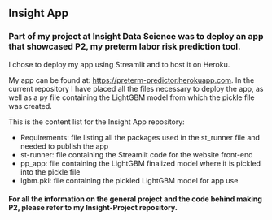 ## Insight App 
### Part of my project at Insight Data Science was to deploy an app that showcased P2, my preterm labor risk prediction tool.
I chose to deploy my app using Streamlit and to host it on Heroku.

My app can be found at: https://preterm-predictor.herokuapp.com.
In the current repository I have placed all the files necessary to deploy the app, as well as a py file containing the LightGBM model from which the pickle file was created.


This is the content list for the Insight App repository:
- Requirements: file listing all the packages used in the st_runner file and needed to publish the app
- st-runner: file containing the Streamlit code for the website front-end
- pp_app: file containing the LightGBM finalized model where it is pickled into the pickle file
- lgbm.pkl: file containing the pickled LightGBM model for app use

#### For all the information on the general project and the code behind making P2, please refer to my Insight-Project repository.
